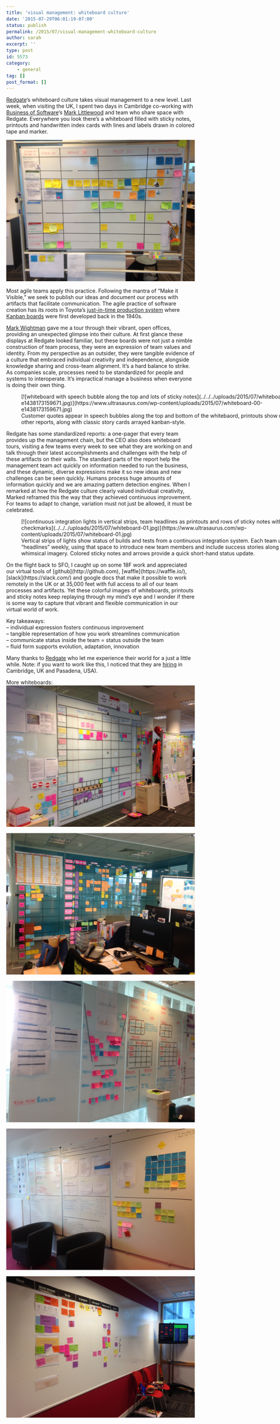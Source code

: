 ```yaml
---
title: 'visual management: whiteboard culture'
date: '2015-07-29T06:01:19-07:00'
status: publish
permalink: /2015/07/visual-management-whiteboard-culture
author: sarah
excerpt: ''
type: post
id: 5573
category:
    - general
tag: []
post_format: []
---
```

[Redgate](http://www.red-gate.com)‘s whiteboard culture takes visual management to a new level. Last week, when visiting the UK, I spent two days in Cambridge co-working with [Business of Software](http://businessofsoftware.org/)‘s [Mark Littlewood](https://twitter.com/marklittlewood) and team who share space with Redgate. Everywhere you look there’s a whiteboard filled with sticky notes, printouts and handwritten index cards with lines and labels drawn in colored tape and marker.

[![whiteboard with grid of colored sticky notes with column labels: stories, could do, should do, must do , in progress](../../../uploads/2015/07/whiteboard-05.jpg)](https://www.ultrasaurus.com/wp-content/uploads/2015/07/whiteboard-05.jpg)

Most agile teams apply this practice. Following the mantra of “Make it Visible,” we seek to publish our ideas and document our process with artifacts that facilitate communication. The agile practice of software creation has its roots in Toyota’s [just-in-time production system](http://www.toyota-global.com/company/vision_philosophy/toyota_production_system/just-in-time.html) where [Kanban boards](http://kanbanblog.com/explained/) were first developed back in the 1940s.

[Mark Wightman](https://twitter.com/markwightman75) gave me a tour through their vibrant, open offices, providing an unexpected glimpse into their culture. At first glance these displays at Redgate looked familiar, but these boards were not just a nimble construction of team process, they were an expression of team values and identity. From my perspective as an outsider, they were tangible evidence of a culture that embraced individual creativity and independence, alongside knowledge sharing and cross-team alignment. It’s a hard balance to strike. As companies scale, processes need to be standardized for people and systems to interoperate. It’s impractical manage a business when everyone is doing their own thing.

<figure class="wp-caption thumbnail aligncenter" id="attachment_5584" style="width: 770px;">[![whiteboard with speech bubble along the top and lots of sticky notes](../../../uploads/2015/07/whiteboard-00-e1438173159671.jpg)](https://www.ultrasaurus.com/wp-content/uploads/2015/07/whiteboard-00-e1438173159671.jpg) <figcaption class="wp-caption-text">Customer quotes appear in speech bubbles along the top and bottom of the whitebaord, printouts show metrics and other reports, along with classic story cards arrayed kanban-style.</figcaption></figure>Redgate has some standardized reports: a one-pager that every team provides up the management chain, but the CEO also does whiteboard tours, visiting a few teams every week to see what they are working on and talk through their latest accomplishments and challenges with the help of these artifacts on their walls. The standard parts of the report help the management team act quickly on information needed to run the business, and these dynamic, diverse expressions make it so new ideas and new challenges can be seen quickly. Humans process huge amounts of information quickly and we are amazing pattern detection engines. When I remarked at how the Redgate culture clearly valued individual creativity, Marked reframed this the way that they achieved continuous improvement. For teams to adapt to change, variation must not just be allowed, it must be celebrated.

<figure class="wp-caption thumbnail aligncenter" id="attachment_5585" style="width: 770px;">[![continuous integration lights in vertical strips, team headlines as printouts and rows of sticky notes with checkmarks](../../../uploads/2015/07/whiteboard-01.jpg)](https://www.ultrasaurus.com/wp-content/uploads/2015/07/whiteboard-01.jpg) <figcaption class="wp-caption-text">Vertical strips of lights show status of builds and tests from a continuous integration system. Each team updates “headlines” weekly, using that space to introduce new team members and include success stories along with whimsical imagery. Colored sticky notes and arrows provide a quick short-hand status update.</figcaption></figure>On the flight back to SFO, I caught up on some 18F work and appreciated our virtual tools of [github](http://github.com), [waffle](https://waffle.io/), [slack](https://slack.com/) and google docs that make it possible to work remotely in the UK or at 35,000 feet with full access to all of our team processes and artifacts. Yet these colorful images of whiteboards, printouts and sticky notes keep replaying through my mind’s eye and I wonder if there is some way to capture that vibrant and flexible communication in our virtual world of work.

Key takeaways:  
– individual expression fosters continuous improvement  
– tangible representation of how you work streamlines communication  
– communicate status inside the team = status outside the team  
– fluid form supports evolution, adaptation, innovation

Many thanks to [Redgate](http://www.red-gate.com/) who let me experience their world for a just a little while. Note: if you want to work like this, I noticed that they are [hiring](http://www.red-gate.com/our-company/careers/current-opportunities/) in Cambridge, UK and Pasadena, USA).

More whiteboards:  
[![whiteboard-08](../../../uploads/2015/07/whiteboard-08.jpg)](https://www.ultrasaurus.com/wp-content/uploads/2015/07/whiteboard-08.jpg)

[![glass wall with grid of stick notes and large 2015 year planner in top-right corner](../../../uploads/2015/07/whiteboard-03.jpg)](https://www.ultrasaurus.com/wp-content/uploads/2015/07/whiteboard-03.jpg)

[![sales funnel in sticky notes on whiteboard](../../../uploads/2015/07/whiteboard-02.jpg)](https://www.ultrasaurus.com/wp-content/uploads/2015/07/whiteboard-02.jpg)

[![whiteboard divided into large 2x3 grid with printouts and sticky notes arranged differently in each](../../../uploads/2015/07/whiteboard-06.jpg)](https://www.ultrasaurus.com/wp-content/uploads/2015/07/whiteboard-06.jpg)

[![whiteboard with sticky notes](../../../uploads/2015/07/whiteboard-07.jpg)](https://www.ultrasaurus.com/wp-content/uploads/2015/07/whiteboard-07.jpg)